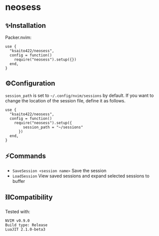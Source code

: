 # neosess

## ✨Installation

Packer.nvim:
```
use {
  "ksaito422/neosess",
  config = function()
    require("neosess").setup({})
  end,
}
```

## ⚙️Configuration

`session_path` is set to `~/.config/nvim/sessions` by default.
If you want to change the location of the session file, define it as follows.
```
use {
  "ksaito422/neosess",
  config = function()
    require("neosess").setup({
        session_path = "~/sessions"
      })
  end,
}
```

## ⚡️Commands

- `SaveSession <session name>` Save the session
- `LoadSession` View saved sessions and expand selected sessions to buffer

## ⛓️Compatibility

Tested with:

```
NVIM v0.9.0
Build type: Release
LuaJIT 2.1.0-beta3 
```
